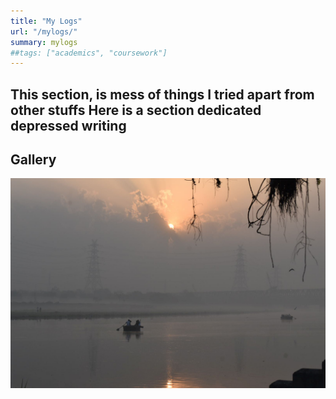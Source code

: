 ```yaml
---
title: "My Logs"
url: "/mylogs/"
summary: mylogs
##tags: ["academics", "coursework"]
---
```


This section, is mess of things I tried apart from other stuffs
Here is a section dedicated depressed writing 
   -
## Gallery
![whisker](/gallery/suprabhath.jpg)


